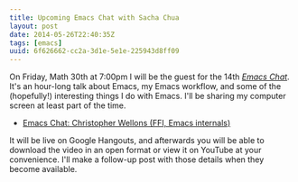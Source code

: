 ```yaml
---
title: Upcoming Emacs Chat with Sacha Chua
layout: post
date: 2014-05-26T22:40:35Z
tags: [emacs]
uuid: 6f626662-cc2a-3d1e-5e1e-225943d8ff09
---
```


On Friday, Math 30th at 7:00pm I will be the guest for the 14th
[*Emacs Chat*][ec]. It's an hour-long talk about Emacs, my Emacs
workflow, and some of the (hopefully!) interesting things I do with
Emacs. I'll be sharing my computer screen at least part of the time.

* [Emacs Chat: Christopher Wellons (FFI, Emacs internals)][event]

It will be live on Google Hangouts, and afterwards you will be able to
download the video in an open format or view it on YouTube at your
convenience. I'll make a follow-up post with those details when they
become available.


[ec]: http://sachachua.com/blog/emacs-chat/
[event]: https://plus.google.com/u/0/events/cci5nllltoq0ov974d40idgrk3s
